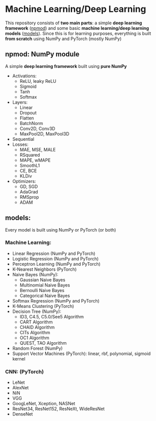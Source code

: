# Machine Learning/Deep Learning
This repository consists of **two main parts**: a simple **deep learning framework** ([npmod](https://github.com/CryAndRRich/npmod/tree/main/npmod)) and some basic **machine learning/deep learning models** ([models](https://github.com/CryAndRRich/npmod/tree/main/models)). Since this is for learning purposes, everything is built **from scratch** using NumPy and PyTorch (mostly NumPy)

## npmod: NumPy module
A simple **deep learning framework** built using **pure NumPy**

* Activations:
  * ReLU, leaky ReLU
  * Sigmoid
  * Tanh
  * Softmax
* Layers:
  * Linear
  * Dropout
  * Flatten
  * BatchNorm
  * Conv2D, Conv3D
  * MaxPool2D, MaxPool3D
* Sequential
* Losses:
  * MAE, MSE, MALE
  * RSquared
  * MAPE, wMAPE
  * SmoothL1
  * CE, BCE
  * KLDiv
* Optimizers:
  * GD, SGD
  * AdaGrad
  * RMSprop
  * ADAM

## models:
Every model is built using NumPy or PyTorch (or both)

### Machine Learning:
* Linear Regression (NumPy and PyTorch)
* Logistic Regression (NumPy and PyTorch)
* Perceptron Learning (NumPy and PyTorch)
* K-Nearest Neighbors (PyTorch)
* Naive Bayes (NumPy):
  * Gaussian Naive Bayes
  * Multinomial Naive Bayes
  * Bernoulli Naive Bayes
  * Categorical Naive Bayes
* Softmax Regression (NumPy and PyTorch)
* K-Means Clustering (PyTorch)
* Decision Tree (NumPy):
  * ID3, C4.5, C5.0/See5 Algorithm
  * CART Algorithm
  * CHAID Algorithm
  * CITs Algorithm
  * OC1 Algorithm
  * QUEST, TAO Algorithm
* Random Forest (NumPy)
* Support Vector Machines (PyTorch): linear, rbf, polynomial, sigmoid kernel

### CNN: (PyTorch)
* LeNet
* AlexNet
* NiN
* VGG
* GoogLeNet, Xception, NASNet
* ResNet34, ResNet152, ResNeXt, WideResNet
* DenseNet